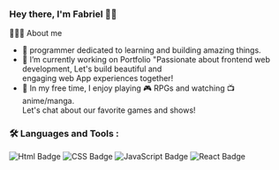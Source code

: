 ### Hey there, I'm Fabriel 👋🏾

👨🏿‍💻 About me


<!--
<p>I'm a passionate 🎓 learner and a dedicated programmer who's always eager to take on new challenges and explore new technologies. I love using my skills to solve real-life problems and create amazing things that make a positive impact on people's lives. Currently, I'm focused on Web Development 🕸️ and honing my Data Structures and Algorithms 🤓 skills to become a better engineer.

Some of the technologies I enjoy working with include React JS, JavaScript, and HTML/CSS. I believe in building clean, maintainable, and scalable code that delivers exceptional user experiences. Whether it's creating a responsive web design, optimizing website performance, or implementing new features, I always strive for excellence and push myself to learn and improve every day.</p>
-->

- 🌱 programmer dedicated to learning and building amazing things.
- 🔭 I’m currently working on Portfolio "Passionate about frontend web development, Let's build beautiful and<br/>
engaging web App experiences together!
- 💖 In my free time, I enjoy playing 🎮 RPGs and watching 📺 anime/manga.<br/> Let's chat about our favorite games and shows!



### :hammer_and_wrench: Languages and Tools :

<div id="badges" align="left">
<img src="https://img.shields.io/badge/HTML5-E34F26?style=for-the-badge&logo=html5&logoColor=white" alt="Html Badge"/>
<img src="https://img.shields.io/badge/CSS3-1572B6?style=for-the-badge&logo=css3&logoColor=white" alt="CSS Badge"/>
<img src="https://img.shields.io/badge/JavaScript-323330?style=for-the-badge&logo=javascript&logoColor=F7DF1E" alt="JavaScript Badge"/>
<img src="https://img.shields.io/badge/React-20232A?style=for-the-badge&logo=react&logoColor=61DAFB" alt="React Badge"/>
</div>
